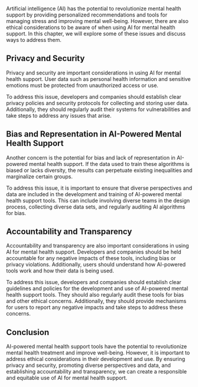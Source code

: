 
Artificial intelligence (AI) has the potential to revolutionize mental health support by providing personalized recommendations and tools for managing stress and improving mental well-being. However, there are also ethical considerations to be aware of when using AI for mental health support. In this chapter, we will explore some of these issues and discuss ways to address them.

Privacy and Security
--------------------

Privacy and security are important considerations in using AI for mental health support. User data such as personal health information and sensitive emotions must be protected from unauthorized access or use.

To address this issue, developers and companies should establish clear privacy policies and security protocols for collecting and storing user data. Additionally, they should regularly audit their systems for vulnerabilities and take steps to address any issues that arise.

Bias and Representation in AI-Powered Mental Health Support
-----------------------------------------------------------

Another concern is the potential for bias and lack of representation in AI-powered mental health support. If the data used to train these algorithms is biased or lacks diversity, the results can perpetuate existing inequalities and marginalize certain groups.

To address this issue, it is important to ensure that diverse perspectives and data are included in the development and training of AI-powered mental health support tools. This can include involving diverse teams in the design process, collecting diverse data sets, and regularly auditing AI algorithms for bias.

Accountability and Transparency
-------------------------------

Accountability and transparency are also important considerations in using AI for mental health support. Developers and companies should be held accountable for any negative impacts of these tools, including bias or privacy violations. Additionally, users should understand how AI-powered tools work and how their data is being used.

To address this issue, developers and companies should establish clear guidelines and policies for the development and use of AI-powered mental health support tools. They should also regularly audit these tools for bias and other ethical concerns. Additionally, they should provide mechanisms for users to report any negative impacts and take steps to address these concerns.

Conclusion
----------

AI-powered mental health support tools have the potential to revolutionize mental health treatment and improve well-being. However, it is important to address ethical considerations in their development and use. By ensuring privacy and security, promoting diverse perspectives and data, and establishing accountability and transparency, we can create a responsible and equitable use of AI for mental health support.
